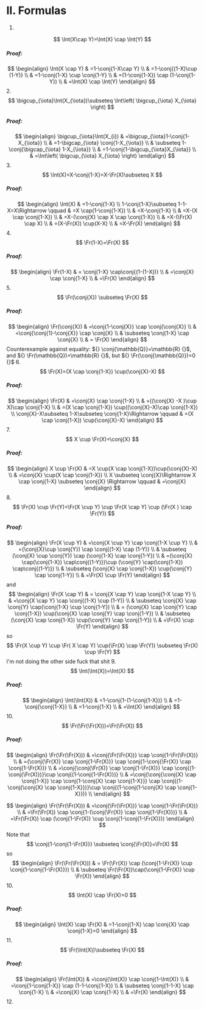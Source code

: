 # II. Formulas
1. 
$$
\Int(X\cap Y)=\Int(X) \cap \Int(Y)
$$
##### Proof:
$$
\begin{align}
\Int(X \cap Y) & =1-\conj{1-X\cap Y} \\
  & =1-\conj{(1-X)\cup (1-Y)} \\
 & =1-\conj{1-X} \cup \conj{1-Y} \\
	 & =(1-\conj{1-X}) \cap (1-\conj{1-Y}) \\
 & =\Int(X) \cap \Int(Y)
\end{align}
$$
2. 
$$
\bigcup_{\iota}\Int(X_{\iota})\subseteq \Int\left( \bigcup_{\iota} X_{\iota} \right)
$$
##### Proof:
$$
\begin{align}
\bigcup_{\iota}\Int(X_{i}) & =\bigcup_{\iota}1-\conj{1-X_{\iota}}  \\
 & =1-\bigcap_{\iota} \conj{1-X_{\iota}} \\
 & \subseteq 1-\conj{\bigcap_{\iota} 1-X_{\iota}} \\
 & =1-\conj{1-\bigcup_{\iota}X_{\iota}} \\
 & =\Int\left( \bigcup_{\iota} X_{\iota} \right)
\end{align}
$$
3. 
$$
\Int(X)=X-\conj{1-X}=X-\Fr(X)\subseteq X
$$
##### Proof:
$$
\begin{align}
\Int(X) & =1-\conj{1-X} \\
1-\conj{1-X}\subseteq 1-1-X=X\Rightarrow \qquad  & =X \cap(1-\conj{1-X}) \\
 & =X-\conj{1-X} \\
 & =X-(X \cap \conj{1-X}) \\
 & =X-(\conj{X} \cap X \cap  \conj{1-X}) \\
 & =X-(\Fr(X) \cap X) \\
 & =(X-\Fr(X)) \cup(X-X) \\
 & =X-\Fr(X)
\end{align}
$$
4. 
$$
\Fr(1-X)=\Fr(X)
$$
##### Proof:
$$
\begin{align}
 \Fr(1-X)  & = \conj{1-X} \cap\conj{(1-(1-X))} \\
	 & =\conj{X} \cap  \conj{1-X} \\
	 & =\Fr(X)
 \end{align}
$$
5. 
$$
\Fr(\conj{X}) \subseteq  \Fr(X)
$$
##### Proof:
$$
\begin{align}
\Fr(\conj{X}) & =\conj{1-\conj{X}} \cap \conj{\conj{X}} \\
 & =\conj{\conj{1}-\conj{X}} \cap \conj{X} \\
 & \subseteq \conj{1-X} \cap \conj{X} \\
 & = \Fr(X)
\end{align}
$$
Counterexample against equality: ${} \conj{\mathbb{Q}}=\mathbb{R} {}$, and ${} \Fr(\mathbb{Q})=\mathbb{R} {}$, but ${} \Fr(\conj{\mathbb{Q}})=0 {}$
6. 
$$
\Fr(X)=(X \cap \conj{1-X}) \cup(\conj{X}-X)
$$
##### Proof:
$$
\begin{align}
	\Fr(X) & =\conj{X} \cap \conj{1-X} \\
 & =((\conj{X} -X )\cup X)\cap \conj{1-X} \\
	 & =(X \cap \conj{1-X}) \cup((\conj{X}-X)\cap \conj{1-X}) \\
\conj{X}-X\subseteq 1-X\subseteq \conj{1-X}\Rightarrow \qquad  & =(X \cap \conj{1-X}) \cup(\conj{X}-X)
\end{align}
$$
7. 
$$
X \cup \Fr(X)=\conj{X}
$$
##### Proof:
$$
\begin{align}
X \cup \Fr(X) & =X \cup(X \cap \conj{1-X})\cup(\conj{X}-X) \\
 & =\conj{X} \cup(X \cap \conj{1-X}) \\
X \subseteq \conj{X}\Rightarrow X \cap \conj{1-X} \subseteq \conj{X} \Rightarrow \qquad  & =\conj{X}
\end{align}
$$
8. 
$$
\Fr(X) \cup \Fr(Y)=\Fr(X \cup Y) \cup \Fr(X \cap Y) \cup (\Fr(X ) \cap \Fr(Y))
$$
##### Proof:
$$
\begin{align}
\Fr(X \cup Y)  & =\conj{X \cup Y} \cap \conj{1-X \cup Y} \\
 & =(\conj{X}\cup \conj{Y}) \cap \conj{(1-X) \cap (1-Y)} \\
 & \subseteq (\conj{X} \cup \conj{Y}) \cap (\conj{1-X} \cap \conj{1-Y}) \\
 & =(\conj{X} \cap(\conj{1-X}) \cap\conj{(1-Y)})\cup (\conj{Y} \cap(\conj{1-X}) \cap\conj{(1-Y)}) \\
 & \subseteq (\conj{X} \cap \conj{1-X}) \cup(\conj{Y} \cap \conj{1-Y}) \\
 & =\Fr(X) \cup \Fr(Y)
\end{align}
$$
and
$$
\begin{align}
 \Fr(X \cap Y) & =  \conj{X \cap Y} \cap \conj{1-X \cap Y} \\
 & =\conj{X \cap Y} \cap \conj{(1-X) \cup (1-Y)} \\
 & \subseteq \conj{X} \cap \conj{Y} \cap(\conj{1-X} \cup \conj{1-Y}) \\
 & = (\conj{X} \cap \conj{Y} \cap \conj{1-X}) \cup(\conj{X} \cap \conj{Y} \cap \conj{1-Y}) \\
 & \subseteq (\conj{X} \cap \conj{1-X}) \cup(\conj{Y} \cap \conj{1-Y}) \\
 & =\Fr(X) \cup \Fr(Y) 
 \end{align}
$$
so
$$
\Fr(X \cup Y) \cup \Fr( X \cap Y) \cup(\Fr(X) \cap \Fr(Y)) \subseteq  \Fr(X) \cup \Fr(Y)
$$
I'm not doing the other side fuck that shit
9. 
$$
\Int(\Int(X))=\Int(X)
$$
##### Proof:
$$
\begin{align}
\Int(\Int(X)) & =1-\conj{1-(1-\conj{1-X})} \\
 & =1- \conj{\conj{1-X}} \\
 & =1-\conj{1-X} \\
	 & =\Int(X)
\end{align}
$$
10. 
$$
\Fr(\Fr(\Fr(X)))=\Fr(\Fr(X))
$$
##### Proof:
$$
\begin{align}
\Fr(\Fr(\Fr(X))) & =\conj{\Fr(\Fr(X))} \cap \conj{1-\Fr(\Fr(X))} \\
 & ={\conj{\Fr(X)} \cap \conj{1-\Fr(X)}} \cap \conj{1-\conj{\Fr(X)} \cap \conj{1-\Fr(X)}} \\
	 & =\conj{\conj{\Fr(X)} \cap \conj{1-\Fr(X)}} \cap \conj{(1-\conj{\Fr(X)})}\cup \conj{(1-\conj{1-\Fr(X)})} \\
	 & =\conj{\conj{\conj{X} \cap \conj{1-X}} \cap \conj{1-\conj{X} \cap \conj{1-X}}} \cap \conj{(1-\conj{\conj{X} \cap \conj{1-X}})}\cup \conj{(1-\conj{1-\conj{X} \cap \conj{1-X}})} \\
\end{align}
$$

$$
\begin{align}
\Fr(\Fr(\Fr(X))) & =\conj{\Fr(\Fr(X))} \cap \conj{1-\Fr(\Fr(X))} \\ 
 & =\Fr(\Fr(X)) \cap \conj{1-(\conj{\Fr(X)} \cap \conj{1-\Fr(X)})} \\
 & =\Fr(\Fr(X)) \cap (\conj{1-\Fr(X)} \cup \conj{1-\conj{1-\Fr(X)}})
\end{align}
$$
Note that
$$
\conj{1-\conj{1-\Fr(X)}} \subseteq \conj{\Fr(X)}=\Fr(X)
$$
so
$$
\begin{align}
 \Fr(\Fr(\Fr(X)))  & = \Fr(\Fr(X)) \cap (\conj{1-\Fr(X)} \cup \conj{1-\conj{1-\Fr(X)}}) \\
 & \subseteq \Fr(\Fr(X))\cap(\conj{1-\Fr(X)} \cup \Fr(X))
 \end{align}
$$
10. 
$$
\Int(X) \cap \Fr(X)=0
$$
##### Proof:
$$
\begin{align}
\Int(X) \cap \Fr(X) & =1-\conj{1-X} \cap \conj{X} \cap \conj{1-X}=0
\end{align}
$$
11. 
$$
\Fr(\Int(X))\subseteq \Fr(X)
$$
##### Proof:
$$
\begin{align}
\Fr(\Int(X)) & =\conj{\Int(X)} \cap \conj{1-\Int(X)} \\
 & =\conj{1-\conj{1-X}} \cap (1-1-\conj{1-X}) \\
 & \subseteq \conj{1-1-X} \cap \conj{1-X} \\
	 & =\conj{X} \cap \conj{1-X} \\
 & =\Fr(X)
\end{align}
$$
12. 
